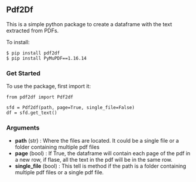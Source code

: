 ## Pdf2Df

This is a simple python package to create a dataframe with the text extracted from PDFs.

To install:

```
$ pip install pdf2df
$ pip install PyMuPDF==1.16.14
```

### Get Started

To use the package, first import it:

```
from pdf2df import Pdf2df

sfd = Pdf2df(path, page=True, single_file=False)
df = sfd.get_text()
```

### Arguments

 - **path** (str) : Where the files are located. It could be a single file or a folder containing multiple pdf files
 - **page** (bool) : If True, the dataframe will contain each page of the pdf in a new row, if flase, all the text in the pdf will be in the same row.
 - **single_file** (bool) : This tell is method if the path is a folder containing multiple pdf files or a single pdf file.